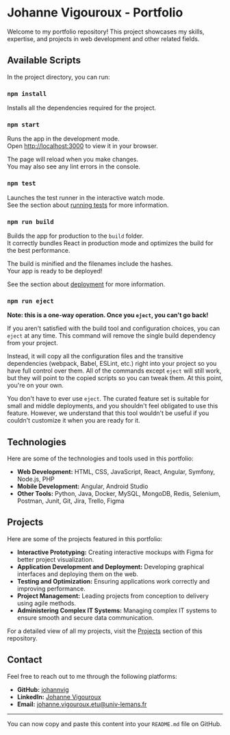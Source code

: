 # Johanne Vigouroux - Portfolio

Welcome to my portfolio repository! This project showcases my skills, expertise, and projects in web development and other related fields.

## Available Scripts

In the project directory, you can run:

### `npm install`

Installs all the dependencies required for the project.

### `npm start`

Runs the app in the development mode.\
Open [http://localhost:3000](http://localhost:3000) to view it in your browser.

The page will reload when you make changes.\
You may also see any lint errors in the console.

### `npm test`

Launches the test runner in the interactive watch mode.\
See the section about [running tests](https://facebook.github.io/create-react-app/docs/running-tests) for more information.

### `npm run build`

Builds the app for production to the `build` folder.\
It correctly bundles React in production mode and optimizes the build for the best performance.

The build is minified and the filenames include the hashes.\
Your app is ready to be deployed!

See the section about [deployment](https://facebook.github.io/create-react-app/docs/deployment) for more information.

### `npm run eject`

**Note: this is a one-way operation. Once you `eject`, you can't go back!**

If you aren't satisfied with the build tool and configuration choices, you can `eject` at any time. This command will remove the single build dependency from your project.

Instead, it will copy all the configuration files and the transitive dependencies (webpack, Babel, ESLint, etc.) right into your project so you have full control over them. All of the commands except `eject` will still work, but they will point to the copied scripts so you can tweak them. At this point, you're on your own.

You don't have to ever use `eject`. The curated feature set is suitable for small and middle deployments, and you shouldn't feel obligated to use this feature. However, we understand that this tool wouldn't be useful if you couldn't customize it when you are ready for it.

## Technologies

Here are some of the technologies and tools used in this portfolio:

- **Web Development:** HTML, CSS, JavaScript, React, Angular, Symfony, Node.js, PHP
- **Mobile Development:** Angular, Android Studio
- **Other Tools:** Python, Java, Docker, MySQL, MongoDB, Redis, Selenium, Postman, Junit, Git, Jira, Trello, Figma

## Projects

Here are some of the projects featured in this portfolio:

- **Interactive Prototyping:** Creating interactive mockups with Figma for better project visualization.
- **Application Development and Deployment:** Developing graphical interfaces and deploying them on the web.
- **Testing and Optimization:** Ensuring applications work correctly and improving performance.
- **Project Management:** Leading projects from conception to delivery using agile methods.
- **Administering Complex IT Systems:** Managing complex IT systems to ensure smooth and secure data communication.

For a detailed view of all my projects, visit the [Projects](./projects) section of this repository.

## Contact

Feel free to reach out to me through the following platforms:

- **GitHub:** [johannvig](https://github.com/johannvig)
- **LinkedIn:** [Johanne Vigouroux](https://www.linkedin.com/in/johanne-vigouroux-ab8810244)
- **Email:** [johanne.vigouroux.etu@univ-lemans.fr](mailto:johanne.vigouroux.etu@univ-lemans.fr)

---

You can now copy and paste this content into your `README.md` file on GitHub.
